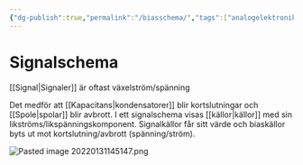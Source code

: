 ```yaml
---
{"dg-publish":true,"permalink":"/biasschema/","tags":["analogelektronik"]}
---
```




# Signalschema
[[Signal\|Signaler]] är oftast växelström/spänning

Det medför att [[Kapacitans\|kondensatorer]] blir kortslutningar och [[Spole\|spolar]] blir avbrott. I ett signalschema visas [[källor\|källor]] med sin likströms/likspänningskomponent. Signalkällor får sitt värde och biaskällor byts ut mot kortslutning/avbrott (spänning/ström).

![Pasted image 20220131145147.png](/img/user/images/Pasted%20image%2020220131145147.png)